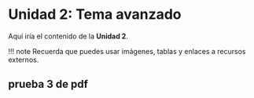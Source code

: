 # Unidad 2: Tema avanzado

Aquí iría el contenido de la **Unidad 2**.

!!! note
    Recuerda que puedes usar imágenes, tablas y enlaces a recursos externos.

## prueba 3 de pdf
